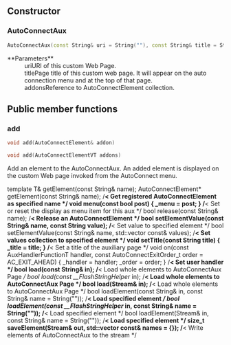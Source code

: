## <i class="fa fa-code"></i> Constructor

### AutoConnectAux

```cpp
AutoConnectAux(const String& uri = String(""), const String& title = String(""), const bool menu = true, const AutoConnectElementVT addons = AutoConnectElementVT())
```
<dl class="apidl">
    <dt>**Parameters**</dt>
    <dd><span class="apidef">uri</span>URI of this custom Web Page.</dd>
    <dd><span class="apidef">title</span>Page title of this custom web page. It will appear on the auto connection menu and at the top of that page.</dd>
    <dd><span class="apidef">addons</span>Reference to AutoConnectElement collection.</dt>
</dl>

## <i class="fa fa-code"></i> Public member functions

### add

```cpp
void add(AutoConnectElement& addon)
```
```cpp
void add(AutoConnectElementVT addons)
```
Add an element to the AutoConnectAux. An added element is displayed on the custom Web page invoked from the AutoConnect menu.


  template<typename T>
  T&    getElement(const String& name);
  AutoConnectElement* getElement(const String& name);                   /**< Get registered AutoConnectElement as specified name */
  void  menu(const bool post) { _menu = post; }                         /**< Set or reset the display as menu item for this aux */
  bool  release(const String& name);                                    /**< Release an AutoConnectElement */
  bool  setElementValue(const String& name, const String value);        /**< Set value to specified element */
  bool  setElementValue(const String& name, std::vector<String> const& values);  /**< Set values collection to specified element */
  void  setTitle(const String title) { _title = title; }                /**< Set a title of the auxiliary page */
  void  on(const AuxHandlerFunctionT handler, const AutoConnectExitOrder_t order = AC_EXIT_AHEAD) { _handler = handler; _order = order; }   /**< Set user handler */
  bool load(const String& in);                                          /**< Load whole elements to AutoConnectAux Page */
  bool load(const __FlashStringHelper* in);                             /**< Load whole elements to AutoConnectAux Page */
  bool load(Stream& in);                                                /**< Load whole elements to AutoConnectAux Page */
  bool loadElement(const String& in, const String& name = String(""));              /**< Load specified element */
  bool loadElement(const __FlashStringHelper* in, const String& name = String("")); /**< Load specified element */
  bool loadElement(Stream& in, const String& name = String(""));       /**< Load specified element */
  size_t  saveElement(Stream& out, std::vector<String> const& names = {});    /**< Write elements of AutoConnectAux to the stream */
